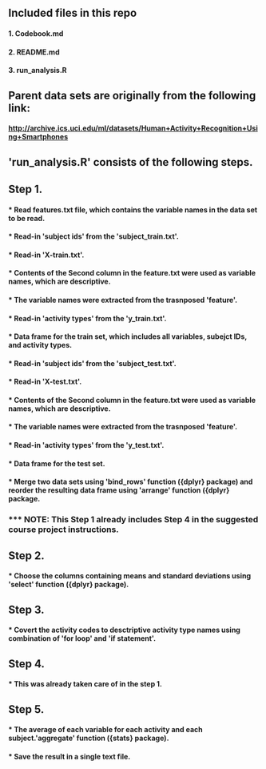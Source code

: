 ## Included files in this repo
#### 1. Codebook.md
#### 2. README.md
#### 3. run_analysis.R

## Parent data sets are originally from the following link:
#### http://archive.ics.uci.edu/ml/datasets/Human+Activity+Recognition+Using+Smartphones


## 'run_analysis.R' consists of the following steps.

## Step 1. 
#### * Read features.txt file, which contains the variable names in the data set to be read.
#### * Read-in 'subject ids' from the 'subject_train.txt'.
#### * Read-in 'X-train.txt'.
#### * Contents of the Second column in the feature.txt were used as variable names, which are descriptive.
#### * The variable names were extracted from the trasnposed 'feature'.
#### * Read-in 'activity types' from the 'y_train.txt'.
#### * Data frame for the train set, which includes all variables, subejct IDs, and activity types. 
#### * Read-in 'subject ids' from the 'subject_test.txt'.
#### * Read-in 'X-test.txt'.
#### * Contents of the Second column in the feature.txt were used as variable names, which are descriptive.
#### * The variable names were extracted from the trasnposed 'feature'.
#### * Read-in 'activity types' from the 'y_test.txt'.
#### * Data frame for the test set.
#### * Merge two data sets using 'bind_rows' function ({dplyr} package) and reorder the resulting data frame using 'arrange' function ({dplyr} package.

### *** NOTE: This Step 1 already includes Step 4 in the suggested course project instructions.


## Step 2. 
#### * Choose the columns containing means and standard deviations using 'select' function ({dplyr} package).


## Step 3. ###
#### * Covert the activity codes to desctriptive activity type names using combination of 'for loop' and 'if statement'.


## Step 4. ###
#### * This was already taken care of in the step 1. 


## Step 5.
#### * The average of each variable for each activity and each subject.'aggregate' function ({stats} package). 
#### * Save the result in a single text file.

